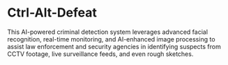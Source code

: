 # Ctrl-Alt-Defeat
This AI-powered criminal detection system leverages advanced facial recognition, real-time monitoring, and AI-enhanced image processing to assist law enforcement and security agencies in identifying suspects from CCTV footage, live surveillance feeds, and even rough sketches.
